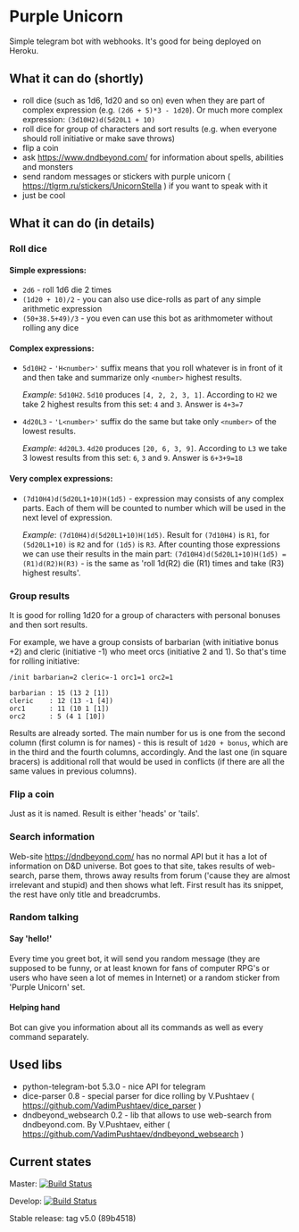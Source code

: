 # Purple Unicorn
Simple telegram bot with webhooks. It's good for being deployed on Heroku.

## What it can do (shortly)
* roll dice (such as 1d6, 1d20 and so on) even when they are part of complex expression (e.g. `(2d6 + 5)*3 - 1d20`). Or much more complex expression: `(3d10H2)d(5d20L1 + 10)`
* roll dice for group of characters and sort results (e.g. when everyone should roll initiative or make save throws)
* flip a coin
* ask https://www.dndbeyond.com/ for information about spells, abilities and monsters
* send random messages or stickers with purple unicorn ( https://tlgrm.ru/stickers/UnicornStella ) if you want to speak with it
* just be cool

## What it can do (in details)
### Roll dice
#### Simple expressions:
* `2d6` - roll 1d6 die 2 times
* `(1d20 + 10)/2` - you can also use dice-rolls as part of any simple arithmetic expression
* `(50+38.5+49)/3` - you even can use this  bot as arithmometer without rolling any dice
#### Complex expressions:
* `5d10H2` - `'H<number>'` suffix means that you roll whatever is in front of it and then take and summarize only `<number>` highest results.
  
  *Example*: `5d10H2`. `5d10` produces `[4, 2, 2, 3, 1]`. According to `H2` we take 2 highest results from this set: `4` and `3`. Answer is `4+3=7`
* `4d20L3` - `'L<number>'` suffix do the same but take only `<number>` of the lowest results.
  
  *Example*: `4d20L3`. `4d20` produces `[20, 6, 3, 9]`. According to `L3` we take 3 lowest results from this set: `6`, `3` and `9`. Answer is `6+3+9=18`
#### Very complex expressions:
* `(7d10H4)d(5d20L1+10)H(1d5)` - expression may consists of any complex parts. Each of them will be counted to number which will be used in the next level of expression.
  
  *Example*: `(7d10H4)d(5d20L1+10)H(1d5)`. Result for `(7d10H4)` is `R1`, for `(5d20L1+10)` is `R2` and for `(1d5)` is `R3`. After counting those expressions we can use their results in the main part: `(7d10H4)d(5d20L1+10)H(1d5) = (R1)d(R2)H(R3)` - is the same as 'roll 1d(R2) die (R1) times and take (R3) highest results'.
### Group results
It is good for rolling 1d20 for a group of characters with personal bonuses and then sort results.

For example, we have a group consists of barbarian (with initiative bonus +2) and cleric (initiative -1) who meet orcs (initiative 2 and 1). So that's time for rolling initiative:

```/init barbarian=2 cleric=-1 orc1=1 orc2=1```

```Results:
barbarian : 15 (13 2 [1])
cleric    : 12 (13 -1 [4])
orc1      : 11 (10 1 [1])
orc2      : 5 (4 1 [10])
```

Results are already sorted. The main number for us is one from the second column (first column is for names) - this is result of `1d20 + bonus`, which are in the third and the fourth columns, accordingly. And the last one (in square bracers) is additional roll that would be used in conflicts (if there are all the same values in previous columns).

### Flip a coin
Just as it is named. Result is either 'heads' or 'tails'.

### Search information
Web-site https://dndbeyond.com/ has no normal API but it has a lot of information on D&D universe. Bot goes to that site, takes results of web-search, parse them, throws away results from forum ('cause they are almost irrelevant and stupid) and then shows what left. First result has its snippet, the rest have only title and breadcrumbs.

### Random talking
#### Say 'hello!'
Every time you greet bot, it will send you random message (they are supposed to be funny, or at least known for fans of computer RPG's or users who have seen a lot of memes in Internet) or a random sticker from 'Purple Unicorn' set.

#### Helping hand
Bot can give you information about all its commands as well as every command separately.

## Used libs
* python-telegram-bot 5.3.0 - nice API for telegram
* dice-parser 0.8 - special parser for dice rolling by V.Pushtaev ( https://github.com/VadimPushtaev/dice_parser )
* dndbeyond_websearch 0.2 - lib that allows to use web-search from dndbeyond.com. By V.Pushtaev, either ( https://github.com/VadimPushtaev/dndbeyond_websearch )

## Current states
Master: [![Build Status](https://semaphoreci.com/api/v1/graukin/purple_unicorn/branches/master/badge.svg)](https://semaphoreci.com/graukin/purple_unicorn)

Develop: [![Build Status](https://semaphoreci.com/api/v1/graukin/purple_unicorn/branches/develop/badge.svg)](https://semaphoreci.com/graukin/purple_unicorn)

Stable release: tag v5.0 (89b4518)

